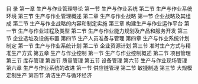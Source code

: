 目   录
第一章	生产与作业管理导论
   第一节	生产与作业系统
   第二节	生产与作业系统环境
   第三节	生产与作业管理概述
第二章	生产与作业战略
   第一节	企业战略及其组成
   第二节	生产与作业战略的内容和制定实施
第三章	构建生产与作业运作平台
   第一节	生产与作业过程及类型
   第二节	生产与作业能力规划及产品和服务开发
   第三节	企业选址及设施布置
   第四节	生产人员准备与管理
第四章	生产与作业系统计划制定
   第一节	生产与作业系统计划
   第二节	企业资源计划
   第三节	准时生产方式与精准生产方式
第五章	生产与作业控制
   第一节	生产与作业控制概述
   第二节	项目管理
   第三节	库存管理
   第四节	质量管理
   第五节	设备管理
   第六节	生产与作业现场管理
第六章	生产与作业系统的改进
   第一节	供应链管理
   第二节	敏捷制造
   第三节	大规模定制生产
   第四节	清洁生产与循环经济
